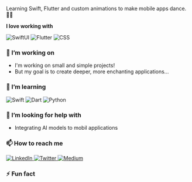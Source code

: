 
Learning Swift, Flutter and custom animations to make mobile apps dance. 🕺🏽

**I love working with**

<div display="flex">
<img src="https://img.shields.io/badge/SwiftUI-00BFFF?style=for-the-badge&logo=swift&logoColor=white" alt="SwiftUI"/>

<img src="https://img.shields.io/badge/Flutter-02569B?style=for-the-badge&logo=flutter&logoColor=white" alt="Flutter"/>
  <img src="https://img.shields.io/badge/css3-%231572B6.svg?style=for-the-badge&logo=css3&logoColor=white" alt="CSS"/>
</div>

### 🔭 I’m working on

- I'm working on small and simple projects!
- But my goal is to create deeper, more enchanting applications...

### 🌱 I’m learning

<div display="flex">
 <img src="https://img.shields.io/badge/Swift-F05138?style=for-the-badge&logo=swift&logoColor=white" alt="Swift"/>
 <img src="https://img.shields.io/badge/Dart-0175C2?style=for-the-badge&logo=dart&logoColor=white" alt="Dart"/>
<img src="https://img.shields.io/badge/Python-3776AB?style=for-the-badge&logo=python&logoColor=white" alt="Python"/>


</div>

### 🤔 I’m looking for help with

- Integrating AI models to mobil applications

### 📫 How to reach me

<div display="flex">
  <a href="https://www.linkedin.com/in/"  ---- "/">
    <img src="https://img.shields.io/badge/linkedin-%230077B5.svg?style=for-the-badge&logo=linkedin&logoColor=white" alt="LinkedIn"/>
  </a>
  <a href="https://twitter.com/-------">
    <img src="https://img.shields.io/badge/codewithbernard-%231DA1F2.svg?style=for-the-badge&logo=Twitter&logoColor=white" alt="Twitter"/>
  </a>
  <a href="https://-------">
    <img src="https://img.shields.io/badge/Medium-12100E?style=for-the-badge&logo=medium&logoColor=white" alt="Medium"/>
  </a>
</div>

### ⚡ Fun fact
